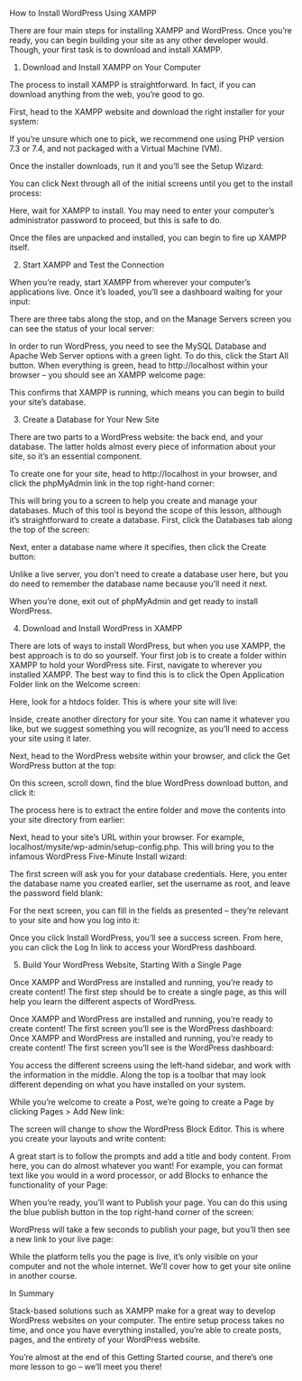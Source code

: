 How to Install WordPress Using XAMPP

There are four main steps for installing XAMPP and WordPress. Once you’re ready, you can begin building your site as any other developer would. Though, your first task is to download and install XAMPP.

1. Download and Install XAMPP on Your Computer

The process to install XAMPP is straightforward. In fact, if you can download anything from the web, you’re good to go.

First, head to the XAMPP website and download the right installer for your system:


If you’re unsure which one to pick, we recommend one using PHP version 7.3 or 7.4, and not packaged with a Virtual Machine (VM).

Once the installer downloads, run it and you’ll see the Setup Wizard:


You can click Next through all of the initial screens until you get to the install process:


Here, wait for XAMPP to install. You may need to enter your computer’s administrator password to proceed, but this is safe to do.

Once the files are unpacked and installed, you can begin to fire up XAMPP itself.

2. Start XAMPP and Test the Connection

When you’re ready, start XAMPP from wherever your computer’s applications live. Once it’s loaded, you’ll see a dashboard waiting for your input:


There are three tabs along the stop, and on the Manage Servers screen you can see the status of your local server:


In order to run WordPress, you need to see the MySQL Database and Apache Web Server options with a green light. To do this, click the Start All button. When everything is green, head to http://localhost within your browser – you should see an XAMPP welcome page:


This confirms that XAMPP is running, which means you can begin to build your site’s database.

3. Create a Database for Your New Site

There are two parts to a WordPress website: the back end, and your database. The latter holds almost every piece of information about your site, so it’s an essential component.

To create one for your site, head to http://localhost in your browser, and click the phpMyAdmin link in the top right-hand corner:


This will bring you to a screen to help you create and manage your databases. Much of this tool is beyond the scope of this lesson, although it’s straightforward to create a database. First, click the Databases tab along the top of the screen:


Next, enter a database name where it specifies, then click the Create button:


Unlike a live server, you don’t need to create a database user here, but you do need to remember the database name because you’ll need it next.

When you’re done, exit out of phpMyAdmin and get ready to install WordPress.

4. Download and Install WordPress in XAMPP

There are lots of ways to install WordPress, but when you use XAMPP, the best approach is to do so yourself. Your first job is to create a folder within XAMPP to hold your WordPress site. First, navigate to wherever you installed XAMPP. The best way to find this is to click the Open Application Folder link on the Welcome screen:


Here, look for a htdocs folder. This is where your site will live:


Inside, create another directory for your site. You can name it whatever you like, but we suggest something you will recognize, as you’ll need to access your site using it later.

Next, head to the WordPress website within your browser, and click the Get WordPress button at the top:


On this screen, scroll down, find the blue WordPress download button, and click it:


The process here is to extract the entire folder and move the contents into your site directory from earlier:


Next, head to your site’s URL within your browser. For example, localhost/mysite/wp-admin/setup-config.php. This will bring you to the infamous WordPress Five-Minute Install wizard:


The first screen will ask you for your database credentials. Here, you enter the database name you created earlier, set the username as root, and leave the password field blank:


For the next screen, you can fill in the fields as presented – they’re relevant to your site and how you log into it:


Once you click Install WordPress, you’ll see a success screen. From here, you can click the Log In link to access your WordPress dashboard.

5. Build Your WordPress Website, Starting With a Single Page

Once XAMPP and WordPress are installed and running, you’re ready to create content! The first step should be to create a single page, as this will help you learn the different aspects of WordPress.

Once XAMPP and WordPress are installed and running, you’re ready to create content!
The first screen you’ll see is the WordPress dashboard:
Once XAMPP and WordPress are installed and running, you’re ready to create content!
The first screen you’ll see is the WordPress dashboard:


You access the different screens using the left-hand sidebar, and work with the information in the middle. Along the top is a toolbar that may look different depending on what you have installed on your system.

While you’re welcome to create a Post, we’re going to create a Page by clicking Pages > Add New link:


The screen will change to show the WordPress Block Editor. This is where you create your layouts and write content:


A great start is to follow the prompts and add a title and body content. From here, you can do almost whatever you want! For example, you can format text like you would in a word processor, or add Blocks to enhance the functionality of your Page:


When you’re ready, you’ll want to Publish your page. You can do this using the blue publish button in the top right-hand corner of the screen:


WordPress will take a few seconds to publish your page, but you’ll then see a new link to your live page:


While the platform tells you the page is live, it’s only visible on your computer and not the whole internet. We’ll cover how to get your site online in another course.

In Summary

Stack-based solutions such as XAMPP make for a great way to develop WordPress websites on your computer. The entire setup process takes no time, and once you have everything installed, you’re able to create posts, pages, and the entirety of your WordPress website.

You’re almost at the end of this Getting Started course, and there’s one more lesson to go – we’ll meet you there!



